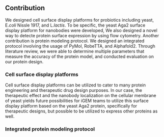 ## Contribution
We designed cell surface display platforms for probiotics including yeast, E.*coli* Nissle 1917, and L.*lactis*. To be specific, the yeast Aga2 surface display platform for nanobodies were developed,  We also designed a novel way to detecte protein surface expression by using flow cytometry. Another contribution is protein modeling protocol. We designed an integrated protocol involving the usage of PyMol, RobeTTA, and Alphafold2. Through literature review, we were able to determine multiple parameters that measure the accuracy of the protein model, and conducted evaluation on our protein design.
### Cell surface display platforms 
Cell surface display platforms can be utilized to cater to many protein engineering and therapeutic drug design purposes. In our case, the therapeutic effect and the nanobody localization on the cellular membrane of yeast yields future possibilities for iGEM teams to utilize this surface display platform based on the yeast Aga2 protein, specifically for therapeutic designs, but possible to be utilized to express other proteins as well. 
### Integrated protein modeling protocol
